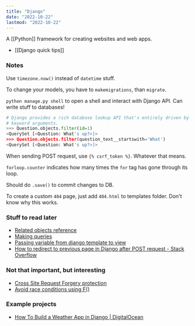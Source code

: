 ```yaml
---
title: "Django"
date: "2022-10-22"
lastmod: "2022-10-22"
---
```


A [[Python]] framework for creating websites and web apps.

- [[Django quick tips]]

### Notes
Use `timezone.now()` instead of `datetime` stuff.

To change your models, you have to `makemigrations`, than `migrate`.

`python manage.py shell` to open a shell and interact with Django API. Can write stuff to databases!
```Python
# Django provides a rich database lookup API that's entirely driven by
# keyword arguments.
>>> Question.objects.filter(id=1)
<QuerySet [<Question: What's up?>]>
>>> Question.objects.filter(question_text__startswith='What')
<QuerySet [<Question: What's up?>]>
```

When sending POST request, use `{% csrf_token %}`. Whatever that means.

`forloop.counter` indicates how many times the `for` tag has gone through its loop.

Should do `.save()` to commit changes to DB.

To create a custom `404` page, just add `404.html` to templates folder. Don't know why this works.

### Stuff to read later
- [Related objects reference](https://docs.djangoproject.com/en/4.0/ref/models/relations/)
- [Making queries](https://docs.djangoproject.com/en/4.0/topics/db/queries/#field-lookups-intro)
- [Passing variable from django template to view](https://stackoverflow.com/questions/29153593)
- [How to redirect to previous page in Django after POST request - Stack Overflow](https://stackoverflow.com/questions/35796195)

### Not that important, but interesting
- [Cross Site Request Forgery protection](https://docs.djangoproject.com/en/4.0/ref/csrf/)
- [Avoid race conditions using F()](https://docs.djangoproject.com/en/4.0/ref/models/expressions/#avoiding-race-conditions-using-f)

### Example projects
- [How To Build a Weather App in Django | DigitalOcean](https://www.digitalocean.com/community/tutorials/how-to-build-a-weather-app-in-django)
